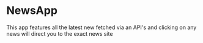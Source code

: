 # NewsApp
This app features all the latest new fetched via an API's and clicking on any news will direct you to the exact news site

